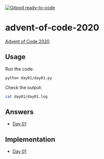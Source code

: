 [![Gitpod ready-to-code](https://img.shields.io/badge/Gitpod-ready--to--code-blue?logo=gitpod)](https://gitpod.io/#https://github.com/ktmeaton/advent-of-code-2020)

# advent-of-code-2020

[Advent of Code 2020](https://adventofcode.com/2020)

## Usage

Run the code:

```bash
python day01/day01.py
```

Check the output:

```bash
cat day01/day01.log
```

## Answers

- [Day 01](https://raw.githubusercontent.com/ktmeaton/advent-of-code-2020/main/day01/day01.log)

## Implementation

- [Day 01](https://raw.githubusercontent.com/ktmeaton/advent-of-code-2020/main/day01/day01.py)
